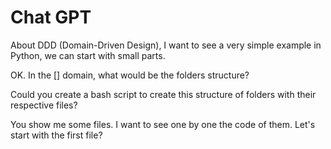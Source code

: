 # Chat GPT

About DDD (Domain-Driven Design), I want to see a very simple example in Python, we can start with small parts.

OK. In the [] domain, what would be the folders structure?

Could you create a bash script to create this structure of folders with their respective files?

You show me some files. I want to see one by one the code of them. Let's start with the first file?

